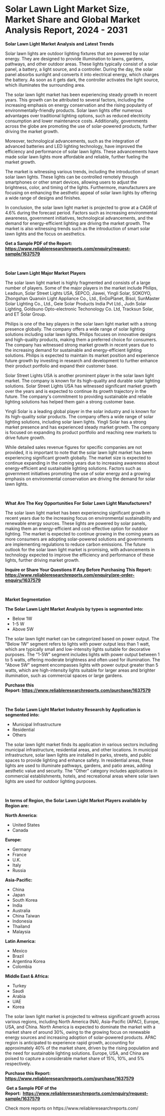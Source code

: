 <p><h1>Solar Lawn Light Market Size, Market Share and Global Market Analysis Report, 2024 - 2031</h1></p><p><strong>Solar Lawn Light Market Analysis and Latest Trends</strong></p>
<p><p>Solar lawn lights are outdoor lighting fixtures that are powered by solar energy. They are designed to provide illumination to lawns, gardens, pathways, and other outdoor areas. These lights typically consist of a solar panel, a battery, a light source, and a controller. During the day, the solar panel absorbs sunlight and converts it into electrical energy, which charges the battery. As soon as it gets dark, the controller activates the light source, which illuminates the surrounding area.</p><p>The solar lawn light market has been experiencing steady growth in recent years. This growth can be attributed to several factors, including the increasing emphasis on energy conservation and the rising popularity of environmentally-friendly products. Solar lawn lights offer numerous advantages over traditional lighting options, such as reduced electricity consumption and lower maintenance costs. Additionally, governments across the globe are promoting the use of solar-powered products, further driving the market growth.</p><p>Moreover, technological advancements, such as the integration of advanced batteries and LED lighting technology, have improved the efficiency and performance of solar lawn lights. These advancements have made solar lawn lights more affordable and reliable, further fueling the market growth.</p><p>The market is witnessing various trends, including the introduction of smart solar lawn lights. These lights can be controlled remotely through smartphones or other smart devices, allowing users to adjust the brightness, color, and timing of the lights. Furthermore, manufacturers are focusing on enhancing the aesthetic appeal of solar lawn lights by offering a wide range of designs and finishes.</p><p>In conclusion, the solar lawn light market is projected to grow at a CAGR of 4.6% during the forecast period. Factors such as increasing environmental awareness, government initiatives, technological advancements, and the demand for energy-efficient lighting are driving the market growth. The market is also witnessing trends such as the introduction of smart solar lawn lights and the focus on aesthetics.</p></p>
<p><strong>Get a Sample PDF of the Report:&nbsp; <a href="https://www.reliableresearchreports.com/enquiry/request-sample/1637579">https://www.reliableresearchreports.com/enquiry/request-sample/1637579</a></strong></p>
<p>&nbsp;</p>
<p><strong>Solar Lawn Light Major Market Players</strong></p>
<p><p>The solar lawn light market is highly fragmented and consists of a large number of players. Some of the major players in the market include Philips, Leadsun, Solar Street Lights USA, SEPCO, Jiawei, Yingli Solar, SOKOYO, Zhongshan Quanxin Light Appliance Co., Ltd., EnGoPlanet, Bisol, SunMaster Solar Lighting Co., Ltd., Geie Solar Products India Pvt Ltd., Judn Solar Lighting, Goldsuno Opto-electronic Techonology Co. Ltd, Tracksun Solar, and ET Solar Group.</p><p>Philips is one of the key players in the solar lawn light market with a strong presence globally. The company offers a wide range of solar lighting solutions including solar lawn lights. Philips focuses on innovative designs and high-quality products, making them a preferred choice for consumers. The company has witnessed strong market growth in recent years due to the increasing demand for sustainable and energy-efficient lighting solutions. Philips is expected to maintain its market position and experience future growth by investing in research and development to further enhance their product portfolio and expand their customer base.</p><p>Solar Street Lights USA is another prominent player in the solar lawn light market. The company is known for its high-quality and durable solar lighting solutions. Solar Street Lights USA has witnessed significant market growth over the years and is expected to continue its growth trajectory in the future. The company's commitment to providing sustainable and reliable lighting solutions has helped them gain a strong customer base.</p><p>Yingli Solar is a leading global player in the solar industry and is known for its high-quality solar products. The company offers a wide range of solar lighting solutions, including solar lawn lights. Yingli Solar has a strong market presence and has experienced steady market growth. The company is focused on expanding its product portfolio and reaching new markets to drive future growth.</p><p>While detailed sales revenue figures for specific companies are not provided, it is important to note that the solar lawn light market has been experiencing significant growth globally. The market size is expected to continue expanding in the coming years due to increasing awareness about energy-efficient and sustainable lighting solutions. Factors such as government initiatives promoting the use of solar energy and a growing emphasis on environmental conservation are driving the demand for solar lawn lights.</p></p>
<p>&nbsp;</p>
<p><strong>What Are The Key Opportunities For Solar Lawn Light Manufacturers?</strong></p>
<p><p>The solar lawn light market has been experiencing significant growth in recent years due to the increasing focus on environmental sustainability and renewable energy sources. These lights are powered by solar panels, making them an energy-efficient and cost-effective option for outdoor lighting. The market is expected to continue growing in the coming years as more consumers are adopting solar-powered solutions and governments are implementing regulations to reduce carbon emissions. The future outlook for the solar lawn light market is promising, with advancements in technology expected to improve the efficiency and performance of these lights, further driving market growth.</p></p>
<p><strong>Inquire or Share Your Questions If Any Before Purchasing This Report: <a href="https://www.reliableresearchreports.com/enquiry/pre-order-enquiry/1637579">https://www.reliableresearchreports.com/enquiry/pre-order-enquiry/1637579</a></strong></p>
<p>&nbsp;</p>
<p><strong>Market Segmentation</strong></p>
<p><strong>The Solar Lawn Light Market Analysis by types is segmented into:</strong></p>
<p><ul><li>Below 1W</li><li>1-5 W</li><li>Above 5W</li></ul></p>
<p><p>The solar lawn light market can be categorized based on power output. The "Below 1W" segment refers to lights with power output less than 1 watt, which are typically small and low-intensity lights suitable for decorative purposes. The "1-5W" segment includes lights with power output between 1 to 5 watts, offering moderate brightness and often used for illumination. The "Above 5W" segment encompasses lights with power output greater than 5 watts, which are high-intensity lights suitable for larger areas and brighter illumination, such as commercial spaces or large gardens.</p></p>
<p><strong>Purchase this Report:&nbsp;<a href="https://www.reliableresearchreports.com/purchase/1637579">https://www.reliableresearchreports.com/purchase/1637579</a></strong></p>
<p>&nbsp;</p>
<p><strong>The Solar Lawn Light Market Industry Research by Application is segmented into:</strong></p>
<p><ul><li>Municipal Infrastructure</li><li>Residential</li><li>Others</li></ul></p>
<p><p>The solar lawn light market finds its application in various sectors including municipal infrastructure, residential areas, and other locations. In municipal infrastructure, solar lawn lights are installed in parks, streets, and public spaces to provide lighting and enhance safety. In residential areas, these lights are used to illuminate pathways, gardens, and patio areas, adding aesthetic value and security. The "Other" category includes applications in commercial establishments, hotels, and recreational areas where solar lawn lights are used for outdoor lighting purposes.</p></p>
<p>&nbsp;</p>
<p><strong>In terms of Region, the Solar Lawn Light Market Players available by Region are:</strong></p>
<p>
    <p> <strong> North America: </strong>
        <ul>
            <li>United States</li>
            <li>Canada</li>
        </ul>
        </p> 
    <p> <strong> Europe: </strong>
        <ul>
            <li>Germany</li>
            <li>France</li>
            <li>U.K.</li>
            <li>Italy</li>
            <li>Russia</li>
        </ul>
        </p> 
    <p> <strong> Asia-Pacific: </strong>
        <ul>
            <li>China</li>
            <li>Japan</li>
            <li>South Korea</li>
            <li>India</li>
            <li>Australia</li>
            <li>China Taiwan</li>
            <li>Indonesia</li>
            <li>Thailand</li>
            <li>Malaysia</li>
        </ul>
        </p> 
    <p> <strong> Latin America: </strong>
        <ul>
            <li>Mexico</li>
            <li>Brazil</li>
            <li>Argentina Korea</li>
            <li>Colombia</li>
        </ul>
        </p> 
    <p> <strong> Middle East & Africa: </strong>
        <ul>
            <li>Turkey</li>
            <li>Saudi</li>
            <li>Arabia</li>
            <li>UAE</li>
            <li>Korea</li>
        </ul>
    </p>
    </p>
<p><p>The solar lawn light market is projected to witness significant growth across various regions, including North America (NA), Asia-Pacific (APAC), Europe, USA, and China. North America is expected to dominate the market with a market share of around 30%, owing to the growing focus on renewable energy sources and increasing adoption of solar-powered products. APAC region is anticipated to experience rapid growth, accounting for approximately 40% of the market share, driven by the rising population and the need for sustainable lighting solutions. Europe, USA, and China are poised to capture a considerable market share of 15%, 10%, and 5% respectively.</p></p>
<p><strong>Purchase this Report: <a href="https://www.reliableresearchreports.com/purchase/1637579">https://www.reliableresearchreports.com/purchase/1637579</a></strong></p>
<p>&nbsp;<strong>Get a Sample PDF of the Report:&nbsp;&nbsp;<a href="https://www.reliableresearchreports.com/enquiry/request-sample/1637579">https://www.reliableresearchreports.com/enquiry/request-sample/1637579</a></strong></p>
<p><strong></strong></p>
<p>Check more reports on https://www.reliableresearchreports.com/</p>